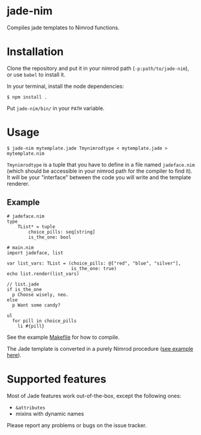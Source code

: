 # jade-nim
Compiles jade templates to Nimrod functions.

# Installation

Clone the repository and put it in your nimrod path (`-p:path/to/jade-nim`), or use `babel` to install it.

In your terminal, install the node dependencies:

    $ npm install .

Put `jade-nim/bin/` in your `PATH` variable.

# Usage

    $ jade-nim mytemplate.jade Tmynimrodtype < mytemplate.jade > mytemplate.nim

`Tmynimrodtype` is a tuple that you have to define in a file named `jadeface.nim` (which should be accessible in your nimrod path for the compiler to find it). It will be your "interface" between the code you will write and the template renderer.

## Example
```nimrod
# jadeface.nim
type
    TList* = tuple
        choice_pills: seq[string]
        is_the_one: bool
```
```nimrod
# main.nim
import jadeface, list

var list_vars: TList = (choice_pills: @["red", "blue", "silver"],
                        is_the_one: true)
echo list.render(list_vars)
```
```jade
// list.jade
if is_the_one
  p Choose wisely, neo.
else
  p Want some candy?

ul
  for pill in choice_pills
    li #{pill}
```
See the example [Makefile](https://github.com/idlewan/jade-nim/blob/master/example/Makefile) for how to compile.

The Jade template is converted in a purely Nimrod procedure ([see example here](https://github.com/idlewan/jade-nim/blob/master/example/list.nim)).

# Supported features
Most of Jade features work out-of-the-box, except the following ones:

- `&attributes`
- mixins with dynamic names

Please report any problems or bugs on the issue tracker.

